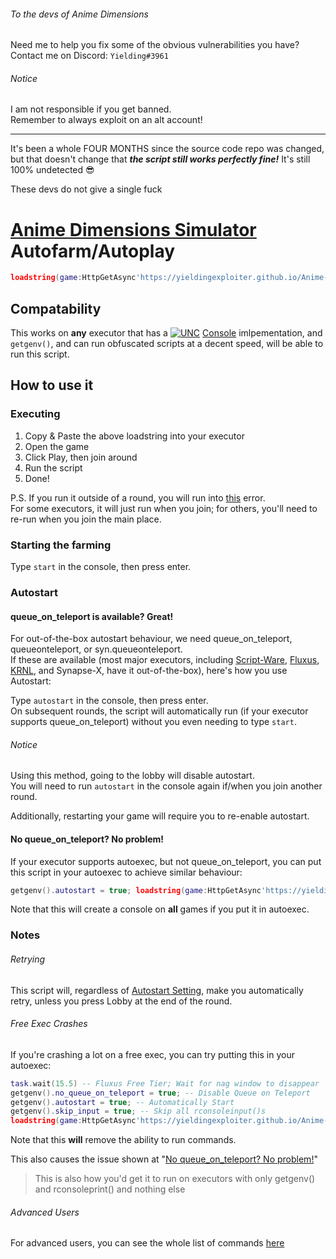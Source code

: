 ###### To the devs of Anime Dimensions

Need me to help you fix some of the obvious vulnerabilities you have?<br/>
Contact me on Discord: `Yielding#3961`

###### Notice

I am not responsible if you get banned.<br/>
Remember to always exploit on an alt account!

---

It's been a whole FOUR MONTHS since the source code repo was changed, but that doesn't change that ***the script still works perfectly fine!*** It's still 100% undetected 😎

These devs do not give a single fuck

# [Anime Dimensions Simulator](https://www.roblox.com/games/6938803436/ONE-YEAR-Anime-Dimensions-Simulator) Autofarm/Autoplay

```lua
loadstring(game:HttpGetAsync'https://yieldingexploiter.github.io/Anime-Dimensions-Simulator/init.lua','GameScript')();
```

## Compatability

This works on **any** executor that has a [![UNC](https://yieldingexploiter.github.io/Anime-Dimensions-Simulator/badge16.png)](https://scriptunc.org) [Console](https://github.com/unified-naming-convention/NamingStandard/tree/main/api/console) imlpementation, and `getgenv()`, and can run obfuscated scripts at a decent speed, will be able to run this script.

## How to use it

### Executing

1. Copy & Paste the above loadstring into your executor
2. Open the game
3. Click Play, then join around
4. Run the script
5. Done!

P.S. If you run it outside of a round, you will run into [this](https://github.com/YieldingExploiter/Anime-Dimensions-Simulator/issues/1) error.<br/>
For some executors, it will just run when you join; for others, you'll need to re-run when you join the main place.

### Starting the farming

Type `start` in the console, then press enter.

### Autostart

#### queue_on_teleport is available? Great!

For out-of-the-box autostart behaviour, we need queue_on_teleport, queueonteleport, or syn.queueonteleport.<br/>
If these are available (most major executors, including [Script-Ware](https://script-ware.com/), [Fluxus](https://fluxteam.net), [KRNL](https://krnl.place), and Synapse-X, have it out-of-the-box), here's how you use Autostart:

Type `autostart` in the console, then press enter.<br/>
On subsequent rounds, the script will automatically run (if your executor supports queue_on_teleport) without you even needing to type `start`.

###### Notice

Using this method, going to the lobby will disable autostart.<br/>
You will need to run `autostart` in the console again if/when you join another round.

Additionally, restarting your game will require you to re-enable autostart.

#### No queue_on_teleport? No problem!

If your executor supports autoexec, but not queue_on_teleport, you can put this script in your autoexec to achieve similar behaviour:

```lua
getgenv().autostart = true; loadstring(game:HttpGetAsync'https://yieldingexploiter.github.io/Anime-Dimensions-Simulator/init.lua','GameScript')();
```

Note that this will create a console on **all** games if you put it in autoexec.

### Notes

###### Retrying

This script will, regardless of [Autostart Setting](#autostart), make you automatically retry, unless you press Lobby at the end of the round.

###### Free Exec Crashes

If you're crashing a lot on a free exec, you can try putting this in your autoexec:

```lua
task.wait(15.5) -- Fluxus Free Tier; Wait for nag window to disappear
getgenv().no_queue_on_teleport = true; -- Disable Queue on Teleport
getgenv().autostart = true; -- Automatically Start
getgenv().skip_input = true; -- Skip all rconsoleinput()s
loadstring(game:HttpGetAsync'https://yieldingexploiter.github.io/Anime-Dimensions-Simulator/init.lua','GameScript')();
```

Note that this **will** remove the ability to run commands.

This also causes the issue shown at "[No queue_on_teleport? No problem!](#no-queue_on_teleport-no-problem)"

> This is also how you'd get it to run on executors with only getgenv() and rconsoleprint() and nothing else

###### Advanced Users

For advanced users, you can see the whole list of commands [here](https://short.astolfo.gay/adscmd)

<!-- I like how the README's length is comparable to the source code of https://github.com/YieldingExploiter/Anime-Dimensions-Simulator/commit/d5655690b526590854d6295b043ecbe507da3bfc (first commit excluding readme creation) -->
